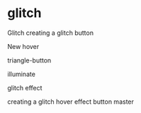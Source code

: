 # glitch
Glitch
creating a glitch button

New hover

triangle-button

illuminate

glitch effect

creating a glitch hover effect button
 master

